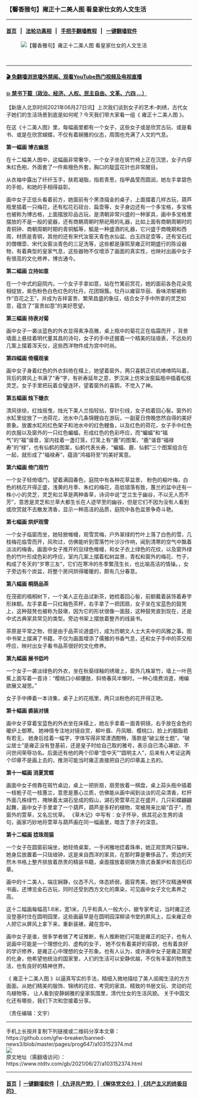 ### 【馨香雅句】雍正十二美人图 看皇家仕女的人文生活
------------------------

#### [首页](https://github.com/gfw-breaker/banned-news3/blob/master/README.md) &nbsp;&nbsp;|&nbsp;&nbsp; [法轮功真相](https://github.com/begood0513/basic/blob/master/README.md)  &nbsp;&nbsp;|&nbsp;&nbsp; [手把手翻墙教程](https://github.com/gfw-breaker/guides/wiki)  &nbsp;&nbsp;|&nbsp;&nbsp; [一键翻墙软件](https://github.com/gfw-breaker/nogfw/blob/master/README.md)  



<div><div class="featured_image">
 <figure>
  <img alt="【馨香雅句】雍正十二美人图 看皇家仕女的人文生活" src="https://i.ntdtv.com/assets/uploads/2021/06/a2c36c969b73e0658777fd09bbe6f1dc-800x450.jpg"/>
 </figure><br/>
</div>
</div><hr/>

#### [ 🎬  免翻墙浏览墙外禁闻、观看YouTube热门视频及电视直播](https://github.com/gfw-breaker/HelloWorld)

#### [ 💥  禁书下载（政治、经济、人权、民主自由、文革、六四 ...）](https://github.com/gfw-breaker/books/blob/master/README.md)

<div><div class="post_content" itemprop="articleBody">
 <p>
  【新唐人北京时间2021年06月27日讯】上次我们谈到女子的艺术–刺绣，古代女子她们的生活场景到底是如何呢？今天我们带大家看一组《
  <ok href="https://www.ntdtv.com/gb/雍正十二美人图.htm">
   雍正十二美人图
  </ok>
  》。
 </p>
 <p>
  在这《十二美人图》里，每幅画里都有一个女子，这些女子或是欣赏古玩、或是看书、或是在欣赏蝴蝶，不仅有着娴雅的仪态，周围也充满了人文的气息。
 </p>
 <p>
  <strong>
   第一幅画 博古幽思
  </strong>
 </p>
 <p>
  在十二幅美人图中，这幅画非常奢华，一个女子坐在斑竹椅上正在沉思，女子内穿朱红色袍，外面套了一件紫檀色外套，胸口的靛蓝花针也非常醒目。
 </p>
 <p>
  从衣袖中露出了纤纤玉手，肤若凝脂，指若青葱，指甲晶莹而圆润，她左手拿碧色的手帕，和她的手相得益彰。
 </p>
 <p>
  画中女子正低头看着前方，她面前有个黑漆描金的桌子，上面摆着几样古玩，葫芦瓶里插着一只梅花，还有松花石砚台、扁壶等，女子身边还有一个多宝格，多宝格也被称为博古格，上面摆放珍品古玩，是清朝非常兴盛的一种家具，画中多宝格里摆放的不是一般的瓷器，还有商朝周朝时祭祀用的礼器，比如上面有商朝周朝时的青铜钟、商朝周朝时期的青铜觚等，觚是一种盛酒的礼器，它兴盛于商晚期和西周，材质是青铜，其他的还有宋代汝窑天青色水仙盆、白玉四足壶等，还有宝石红的僧帽壶、宋代汝窑淡青色的三足洗等，这些都是康熙至雍正时期盛行的陈设器物，有着典型的皇家气息，这些器物不仅增添了画面的真实性，也映衬出画中女子有很高的文化修养，博古通今。
 </p>
 <p>
  <strong>
   第二幅画 立持如意
  </strong>
 </p>
 <p>
  在一个中式的庭院内，一个女子手拿如意，站在竹篱前赏花，她的面前各色花朵竞相绽放，紫色粉色白色红色的牡丹，花团锦簇。牡丹以雍容华丽、香味浓郁被称作“百花之王”，并成为吉祥富贵、繁荣昌盛的象征，结合女子手中所拿的灵芝如意，蕴含了“富贵如意”的美好愿望。
 </p>
 <p>
  <strong>
   第三幅画 持表对菊
  </strong>
 </p>
 <p>
  画中女子一袭淡蓝色的外衣显得素净高雅，桌上瓶中的菊花正在临霜而开 ，背景墙面上悬挂着明代董其昌的诗句，女子的手中还握着一个精美的珐琅表，不远处的几案上摆着浑天仪，这些西洋物件成为宫中时尚。
 </p>
 <p>
  <strong>
   第四幅画 倚榻观雀
  </strong>
 </p>
 <p>
  画中女子身着红色的外衣斜倚在榻上，她望着窗外，两只喜鹊正叽叽喳喳鸣叫着，背后的屏风上书满了“寿”字，有祈寿延年之意，罗汉床上仿宋汝窑扁瓶中插着松枝灵芝。女子手里把玩着合璧连环，望着窗外的喜鹊，不觉入了神。
 </p>
 <p>
  <strong>
   第五幅画 烛下缝衣
  </strong>
 </p>
 <p>
  清风徐徐，红烛摇曳，烛光下美人兰指轻拈，穿针引线，女子梳着回心髻。窗外的水缸里绽放了一池荷花，池水中几条锦鲤自在游玩，一副夏日傍晚悠然自得的美好景象。放置水缸的红色架子和池水中的红色鲤鱼，以及红色的荷花，女子手中红色的衣服以及窗外的一只红色蝙蝠，形成红色的色彩呼应，而“蝙蝠”和“福气”的“福”谐音，室内挂着一盏灯笼，灯笼上有“鹿”的图案，“鹿”谐音“福禄寿”的“禄”，也有仙鹤的图案，仙鹤代表长寿，“蝙蝠、鹿、仙鹤”三个图案组合在一起，就形成了“福禄寿”，蕴涵“鸿福将至”的美好寓意。
 </p>
 <p>
  <strong>
   第六幅画 倚门观竹
  </strong>
 </p>
 <p>
  一个女子轻倚墙门，望着满园春色，庭院中有各种花草盆景， 粉色的榆叶梅，白色的桃花开得正盛，浅黄的月季、朱红的梅花，高低错落有致，蕙兰的盆中还有一株小小的灵芝，灵芝和兰草是两种香草，诗词中说“芝兰生于幽谷，不以无人而不芳”，意思是灵芝和兰草大都生长在人迹罕至的幽谷，但是它们不因为没有人看到或欣赏就不去散发清香，显示一种高洁的品质，庭院中各色盆景争奇斗艳。
 </p>
 <p>
  <strong>
   第七幅画 烘炉观雪
  </strong>
 </p>
 <p>
  一个女子临窗而坐，她轻掀帷幔，观雪赏梅，户外翠绿的竹叶上落了白色的雪，几枝梅花临雪而开，风吹过，仿佛能听到雪落竹叶沙沙作响，闻到清寒的空气中飘着淡淡的梅香。画面中女子推开的豆绿色帷幔，和女子衣上绿色的花纹，以及窗外绿色的竹叶形成色彩的呼应，室内几案上摆着松树盆景，青松和窗外的梅花、竹子，构成了冬天的“岁寒三友”，它们在寒冷的冬季繁茂生长，也比喻高洁的情操。，女子旁边有个炭盆，将整个房间烘得暖暖的，颇有几分春意。
 </p>
 <p>
  <strong>
   第八幅画 桐荫品茶
  </strong>
 </p>
 <p>
  在茂密的梧桐树下，一个美人正在品试新茶，她梳着回心髻，前额戴着装饰着寿字形抹额。左手拿着一只红釉色茶杯，右手拿了一把团扇，女子坐在宝蓝色的鼓凳上，这种鼓凳也被称为鼓墩，因为它的形状很像一面鼓，这种鼓凳直到现在，还是中式古典家具常见的类型。旁边书架上摆放着整齐的线装书。
 </p>
 <p>
  茶原是平常之物，但是由于品茶论道盛行，成为历朝文人士大夫中的风雅之事。图中书架上摆满了书籍，不仅为画面增添了儒雅的书香气息，还和女子手中的茶交相呼应，映衬出女子看书品茶很好的文化修养。
 </p>
 <p>
  <strong>
   第九幅画 展书低吟
  </strong>
 </p>
 <p>
  一个女子一袭淡绿色的外衣，坐在秋葵绿釉的绣墩上，窗外几株翠竹，墙上一叶芭蕉上面写着一首诗：“樱桃口小柳腰肢，斜倚春风半懒时。一种心情费消遣，缃编欲展又凝思。”
 </p>
 <p>
  女子手中捧着一本诗集，桌子上的花瓶里，两只淡粉色的花开得正艳。
 </p>
 <p>
  <strong>
   第十幅画 裘装对镜
  </strong>
 </p>
 <p>
  画中女子穿着宝蓝色的外衣坐在床榻上，她左手拿着一面青铜镜，右手放在金色的暖炉上御寒。 她神情专注地对镜自赏，柳叶眉、丹凤眼、樱桃口，脸上的胭脂若有若无， 她身后挂着一幅字，字体写得非常潇洒酣畅，落款是“破尘居士题”。“破尘居士”是雍正没有登基前，还是皇子时给自己取的雅号，表示自已清心寡欲、不问世间荣辱功名。后面还有他的两个印章“壶中天”“圆明主人”，后来有人考证这两个印章不是画上去的，推测可能当时雍正直接把自己的印章盖上去的。
 </p>
 <p>
  <strong>
   第十一幅画 消夏赏蝶
  </strong>
 </p>
 <p>
  画面中女子倚靠在斑竹桌边，桌上一把折扇，扇旁放着一棋盘，桌上蒜头瓶中插着一枝栀子花一枝蕙兰，意思是蕙心兰质，仿佛能从画中闻到淡淡的花朵清香，栏杆外面几株绿竹，掩映着太湖石垒成的假山，湖石旁萱草花正在盛开，几只彩蝶翩翩起舞，画中女子手里拿了一个葫芦，葫芦是多籽的植物，常被用来比喻“百子”，而窗外的萱草，又名忘忧草。 《草木记》中写有：女子怀孕，佩其花必生男的语句，画家巧妙地将萱草与葫芦画在同一幅画里，暗含了求子的深意。
 </p>
 <p>
  <strong>
   第十二幅画 捻珠观猫
  </strong>
 </p>
 <p>
  一个女子在圆窗前端坐，她轻倚桌案，一手闲雅地捻着珠串，她正观赏两只猫咪，她身后放置着一只珐琅钟，这是来自西洋的家具，在那时算是奢侈品了。旁边的天然木书格上整齐排放着昂贵的精装书籍，桌面摆放着铜铸方鼎式香薰炉和青田石印章。
 </p>
 <p>
  画中的十二美人，端庄娴静，仪态不凡，体态娇弱，面容秀美，她们不仅精通琴棋书画，还博览金石古玩，同时还受到西方文化的熏染，可见画中女子文化素养之高。
 </p>
 <p>
  这十二幅画每幅高1.8米，宽1米，几乎和真人一般大小，据专家考证，当时雍正还没登基时住在圆明园里，这些画最早是在圆明园深柳读书堂的屏风上，后来雍正命人把它从屏风上拿下来，重新装裱，藏在宫中。
 </p>
 <p>
  画中女子是谁，很多学者做了考证推断，有人推断她们可能是雍正的妃子，也有人说画中可能是一个理想化的、虚构的女子， 她不仅有着美好的容貌，也有着良好的学识修养，是雍正心中理想的女子形象。也有人认为，或许画中女子是雍正期望的化身，他希望他统治的国家里，人们的生活可以安静优越，不仅有丰富的物质生活，也有良好的精神世界。
 </p>
 <p>
  《
  <ok href="https://www.ntdtv.com/gb/雍正十二美人图.htm">
   雍正十二美人图
  </ok>
  》以逼真写实的手法，精细入微地描绘了美人闺阁生活的方方面面。从她们精美的服饰、锦绣的花纹、考究的家具、精致的书册文玩、灵动的花鸟植物等， 让人看到安静娴雅的皇家氛围里，清代仕女的生活风貌。 关于中国文化还有哪些，我们下次和您接着分享。
 </p>
 <p>
  （责任编辑：文宇）
 </p>
 <div class="single_ad">
 </div>
</div>
</div>
<hr/>
手机上长按并复制下列链接或二维码分享本文章：<br/>
https://github.com/gfw-breaker/banned-news3/blob/master/pages/prog647/a103152374.md <br/>
<a href='https://github.com/gfw-breaker/banned-news3/blob/master/pages/prog647/a103152374.md'><img src='https://github.com/gfw-breaker/banned-news3/blob/master/pages/prog647/a103152374.md.png'/></a> <br/>
原文地址（需翻墙访问）：https://www.ntdtv.com/gb/2021/06/27/a103152374.html


------------------------
#### [首页](https://github.com/gfw-breaker/banned-news3/blob/master/README.md) &nbsp;|&nbsp; [一键翻墙软件](https://github.com/gfw-breaker/nogfw/blob/master/README.md) &nbsp;| [《九评共产党》](https://github.com/gfw-breaker/9ping.md/blob/master/README.md#九评之一评共产党是什么) | [《解体党文化》](https://github.com/gfw-breaker/jtdwh.md/blob/master/README.md) | [《共产主义的终极目的》](https://github.com/gfw-breaker/gczydzjmd.md/blob/master/README.md)


<img src='http://gfw-breaker.win/banned-news3/pages/prog647/a103152374.md' width='0px' height='0px'/>